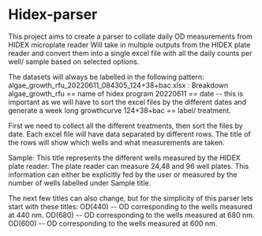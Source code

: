 # Hidex-parser
This project aims to create a parser to collate daily OD measurements from HIDEX microplate reader
Will take in multiple outputs from the HIDEX plate reader and convert them into a single excel file with all the daily counts per well/ sample based on selected options. 


The datasets will always be labelled in the following pattern:
algae_growth_rfu_20220611_084305_124+38+bac.xlsx : Breakdown 
algae_growth_rfu == name of hidex program
20220611 == date -- this is important as we will have to sort the excel files by the different dates and generate a week long growthcurve
124+38+bac == label/ treatment.

First we need to collect all the different treatments, then sort the files by date. Each excel file will have data separated by different rows. The title of the rows will show which wells and what measurements are taken.

Sample: This title represents the different wells measured by the HIDEX plate reader. The plate reader can measure 24,48 and 96 well plates. This information can either be explicitly fed by the user or measured by the number of wells labelled under Sample title.

The next few titles can also change, but for the simplicity of this parser lets start with these titles:
OD(440) -- OD corresponding to the wells measured at 440 nm.
OD(680) -- OD corresponding to the wells measured at 680 nm.
OD(600) -- OD corresponding to the wells measured at 600 nm.
